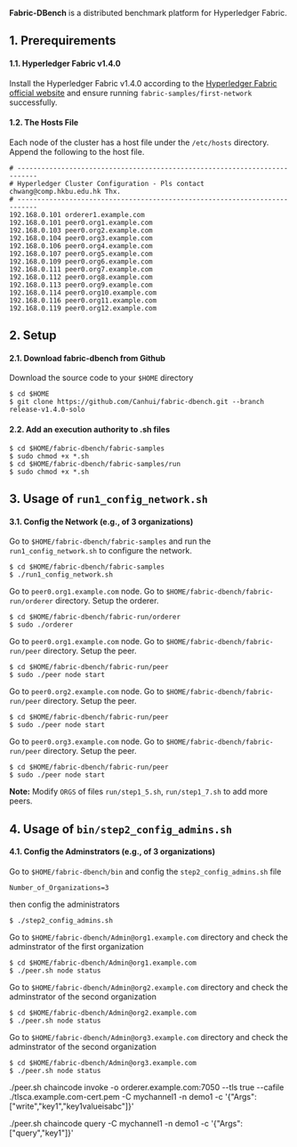 **Fabric-DBench** is a distributed benchmark platform for Hyperledger Fabric.



## 1. Prerequirements

#### 1.1. Hyperledger Fabric v1.4.0

Install the Hyperledger Fabric v1.4.0 according to the [Hyperledger Fabric official website](https://github.com/hyperledger/fabric) and ensure running `fabric-samples/first-network` successfully.



#### 1.2. The Hosts File

Each node of the cluster has a host file under the `/etc/hosts` directory. Append the following to the host file.

```shell
# ---------------------------------------------------------------------------
# Hyperledger Cluster Configuration - Pls contact chwang@comp.hkbu.edu.hk Thx.
# ---------------------------------------------------------------------------
192.168.0.101 orderer1.example.com
192.168.0.101 peer0.org1.example.com
192.168.0.103 peer0.org2.example.com
192.168.0.104 peer0.org3.example.com
192.168.0.106 peer0.org4.example.com
192.168.0.107 peer0.org5.example.com
192.168.0.109 peer0.org6.example.com
192.168.0.111 peer0.org7.example.com
192.168.0.112 peer0.org8.example.com
192.168.0.113 peer0.org9.example.com
192.168.0.114 peer0.org10.example.com
192.168.0.116 peer0.org11.example.com
192.168.0.119 peer0.org12.example.com
```


## 2. Setup

#### 2.1. Download fabric-dbench from Github

Download the source code to your `$HOME` directory

```shell
$ cd $HOME
$ git clone https://github.com/Canhui/fabric-dbench.git --branch release-v1.4.0-solo
```


#### 2.2. Add an execution authority to .sh files

```shell
$ cd $HOME/fabric-dbench/fabric-samples
$ sudo chmod +x *.sh
$ cd $HOME/fabric-dbench/fabric-samples/run
$ sudo chmod +x *.sh
```




## 3. Usage of `run1_config_network.sh`


#### 3.1. Config the Network (e.g., of 3 organizations)

Go to `$HOME/fabric-dbench/fabric-samples` and run the `run1_config_network.sh` to configure the network.

```shell
$ cd $HOME/fabric-dbench/fabric-samples 
$ ./run1_config_network.sh
```


Go to `peer0.org1.example.com` node. Go to `$HOME/fabric-dbench/fabric-run/orderer` directory. Setup the orderer. 

```shell
$ cd $HOME/fabric-dbench/fabric-run/orderer
$ sudo ./orderer
```


Go to `peer0.org1.example.com` node. Go to `$HOME/fabric-dbench/fabric-run/peer` directory. Setup the peer. 

```shell
$ cd $HOME/fabric-dbench/fabric-run/peer
$ sudo ./peer node start
```


Go to `peer0.org2.example.com` node. Go to `$HOME/fabric-dbench/fabric-run/peer` directory. Setup the peer. 

```shell
$ cd $HOME/fabric-dbench/fabric-run/peer
$ sudo ./peer node start
```


Go to `peer0.org3.example.com` node. Go to `$HOME/fabric-dbench/fabric-run/peer` directory. Setup the peer. 

```shell
$ cd $HOME/fabric-dbench/fabric-run/peer
$ sudo ./peer node start
```

**Note:** Modify `ORGS` of files `run/step1_5.sh`, `run/step1_7.sh` to add more peers.







## 4. Usage of `bin/step2_config_admins.sh`

#### 4.1. Config the Adminstrators (e.g., of 3 organizations)

Go to `$HOME/fabric-dbench/bin` and config the `step2_config_admins.sh` file
```shell
Number_of_Organizations=3
```

then config the administrators 
```shell
$ ./step2_config_admins.sh
```

Go to `$HOME/fabric-dbench/Admin@org1.example.com` directory and check the adminstrator of the first organization
```shell
$ cd $HOME/fabric-dbench/Admin@org1.example.com
$ ./peer.sh node status
```

Go to `$HOME/fabric-dbench/Admin@org2.example.com` directory and check the adminstrator of the second organization
```shell
$ cd $HOME/fabric-dbench/Admin@org2.example.com
$ ./peer.sh node status
```

Go to `$HOME/fabric-dbench/Admin@org3.example.com` directory and check the adminstrator of the second organization
```shell
$ cd $HOME/fabric-dbench/Admin@org3.example.com
$ ./peer.sh node status
```







<!-- ## 3. Usage of `step2_config_admins.sh`

#### 3.1. Config Admins (e.g., of 3 organizations)

Config the `step2_config_admins.sh` file
```shell
Number_of_Organizations=3
```

Config the admins
```shell
./step2_config_admins.sh
```

Check the admins
```shell
cd fabric-dbench/Admin@org1.example.com
./peer.sh node status
```

Clean the configuration files
```shell
./step2_cleanup.sh
``` -->



./peer.sh chaincode invoke -o orderer.example.com:7050  --tls true --cafile ./tlsca.example.com-cert.pem -C mychannel1 -n demo1 -c '{"Args":["write","key1","key1valueisabc"]}'

./peer.sh chaincode query -C mychannel1 -n demo1 -c '{"Args":["query","key1"]}'

